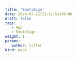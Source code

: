 ```yaml
---
title: 'EmotiSign'
date: 2024-07-22T21:12:51+09:00
draft: false
tags:
   - App
   - EmotiSign
weight: 1
params:
   author: tifler
kind: page
---
```

